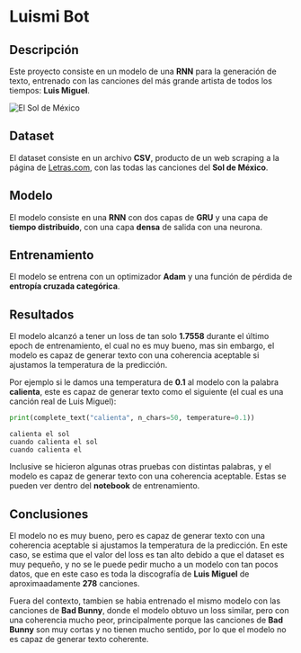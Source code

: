 # Luismi Bot

## Descripción

Este proyecto consiste en un modelo de una **RNN** para la generación de texto, entrenado con las canciones del más grande artista de todos los tiempos: **Luis Miguel**.

![El Sol de México](https://www.telemadrid.es/2020/06/23/programas/huellas/Luis-Miguel-promesa-convertida-estrella_2243485657_7781616_1300x731.jpg)

## Dataset

El dataset consiste en un archivo **CSV**, producto de un web scraping a la página de [Letras.com](https://www.letras.com/luis-miguel/), con las todas las canciones del **Sol de México**.

## Modelo

El modelo consiste en una **RNN** con dos capas de **GRU** y una capa de **tiempo distribuido**, con una capa **densa** de salida con una neurona.

## Entrenamiento

El modelo se entrena con un optimizador **Adam** y una función de pérdida de **entropía cruzada categórica**.

## Resultados

El modelo alcanzó a tener un loss de tan solo **1.7558** durante el último epoch de entrenamiento, el cual no es muy bueno, mas sin embargo, el modelo es capaz de generar texto con una coherencia aceptable si ajustamos la temperatura de la predicción.

Por ejemplo si le damos una temperatura de **0.1** al modelo con la palabra **calienta**, este es capaz de generar texto como el siguiente (el cual es una canción real de Luis Miguel):

```python
print(complete_text("calienta", n_chars=50, temperature=0.1))
```

```
calienta el sol
cuando calienta el sol
cuando calienta el 
```

Inclusive se hicieron algunas otras pruebas con distintas palabras, y el modelo es capaz de generar texto con una coherencia aceptable. Estas se pueden ver dentro del **notebook** de entrenamiento.

## Conclusiones

El modelo no es muy bueno, pero es capaz de generar texto con una coherencia aceptable si ajustamos la temperatura de la predicción. En este caso, se estima que el valor del loss es tan alto debido a que el dataset es muy pequeño, y no se le puede pedir mucho a un modelo con tan pocos datos, que en este caso es toda la discografía de **Luis Miguel** de aproximaadamente **278** canciones.

Fuera del contexto, tambien se habia entrenado el mismo modelo con las canciones de **Bad Bunny**, donde el modelo obtuvo un loss similar, pero con una coherencia mucho peor, principalmente porque las canciones de **Bad Bunny** son muy cortas y no tienen mucho sentido, por lo que el modelo no es capaz de generar texto coherente.